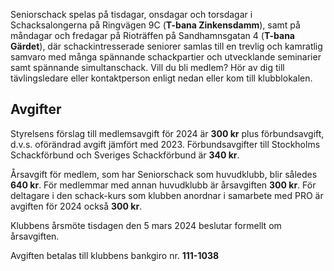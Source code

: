 Seniorschack spelas på
tisdagar, onsdagar och torsdagar i Schacksalongerna på Ringvägen 9C (**T-bana Zinkensdamm**), 
samt på måndagar och fredagar på Rioträffen på Sandhamnsgatan 4 (**T-bana Gärdet**), 
där schackintresserade seniorer samlas till en trevlig och kamratlig samvaro 
med många spännande schackpartier och utvecklande seminarier samt spännande simultanschack. 
Vill du bli medlem? Hör av dig till tävlingsledare eller kontaktperson enligt nedan eller kom till klubblokalen.

## Avgifter

Styrelsens förslag till medlemsavgift för 2024 är **300 kr** plus förbundsavgift,
d.v.s. oförändrad avgift jämfört med 2023.
Förbundsavgifter till Stockholms Schackförbund och Sveriges Schackförbund är **340 kr**.

Årsavgift för medlem, som har Seniorschack som huvudklubb, blir således **640 kr**.
För medlemmar med annan huvudklubb är årsavgiften **300 kr**.
För deltagare i den schack-kurs som klubben anordnar i samarbete med PRO
är avgiften för 2024 också **300 kr**.

Klubbens årsmöte tisdagen den 5 mars 2024 beslutar formellt om årsavgiften.

Avgiften betalas till klubbens bankgiro nr. **111-1038**
